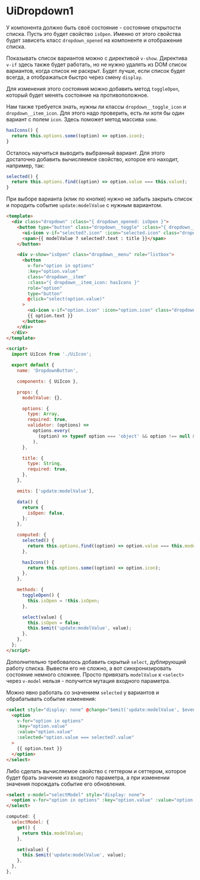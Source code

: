# UiDropdown1

У компонента должно быть своё состояние - состояние открытости списка. Пусть это будет свойство `isOpen`. Именно от
этого свойства будет зависеть класс `dropdown_opened` на компоненте и отображение списка.

Показывать список вариантов можно с директивой `v-show`. Директива `v-if` здесь также будет работать, но не нужно
удалять из DOM список вариантов, когда список не раскрыт. Будет лучше, если список будет всегда, а отображаться быстро
через смену `display`.

Для изменения этого состояния можно добавить метод `toggleOpen`, который будет менять состояние на противоположное.

Нам также требуется знать, нужны ли классы `dropdown__toggle_icon` и `dropdown__item_icon`. Для этого надо проверить,
есть ли хотя бы один вариант с полем `icon`. Здесь поможет метод массива `some`.

```javascript
hasIcons() {
  return this.options.some((option) => option.icon);
}
```

Осталось научиться выводить выбранный вариант. Для этого достаточно добавить вычисляемое свойство, которое его находит,
например, так:

```javascript
selected() {
  return this.options.find((option) => option.value === this.value);
}
```

При выборе варианта (клик по кнопке) нужно не забыть закрыть список и породить событие `update:modelValue` с нужным
вариантом.

```html
<template>
  <div class="dropdown" :class="{ dropdown_opened: isOpen }">
    <button type="button" class="dropdown__toggle" :class="{ dropdown__toggle_icon: hasIcons }" @click="toggleOpen">
      <ui-icon v-if="selected?.icon" :icon="selected.icon" class="dropdown__icon" />
      <span>{{ modelValue ? selected?.text : title }}</span>
    </button>

    <div v-show="isOpen" class="dropdown__menu" role="listbox">
      <button
        v-for="option in options"
        :key="option.value"
        class="dropdown__item"
        :class="{ dropdown__item_icon: hasIcons }"
        role="option"
        type="button"
        @click="select(option.value)"
      >
        <ui-icon v-if="option.icon" :icon="option.icon" class="dropdown__icon" />
        {{ option.text }}
      </button>
    </div>
  </div>
</template>

<script>
  import UiIcon from './UiIcon';

  export default {
    name: 'DropdownButton',

    components: { UiIcon },

    props: {
      modelValue: {},

      options: {
        type: Array,
        required: true,
        validator: (options) =>
          options.every(
            (option) => typeof option === 'object' && option !== null && 'value' in option && 'text' in option,
          ),
      },

      title: {
        type: String,
        required: true,
      },
    },

    emits: ['update:modelValue'],

    data() {
      return {
        isOpen: false,
      };
    },

    computed: {
      selected() {
        return this.options.find((option) => option.value === this.modelValue);
      },

      hasIcons() {
        return this.options.some((option) => option.icon);
      },
    },

    methods: {
      toggleOpen() {
        this.isOpen = !this.isOpen;
      },

      select(value) {
        this.isOpen = false;
        this.$emit('update:modelValue', value);
      },
    },
  };
</script>
```

Дополнительно требовалось добавить скрытый `select`, дублирующий работу списка. Вывести его не сложно, а вот
синхронизировать состояние немного сложнее. Просто привязать `modelValue` к `<select>` через `v-model` нельзя -
получится мутация входного параметра.

Можно явно работать со значением `selected` у вариантов и обрабатывать событие изменения:

```html
<select style="display: none" @change="$emit('update:modelValue', $event.target.value)">
  <option
    v-for="option in options"
    :key="option.value"
    :value="option.value"
    :selected="option.value === selected?.value"
  >
    {{ option.text }}
  </option>
</select>
```

Либо сделать вычисляемое свойство с геттером и сеттером, которое будет брать значение из входного параметра, а при
изменении значения порождать событие его обновления.

```html
<select v-model="selectModel" style="display: none">
  <option v-for="option in options" :key="option.value" :value="option.value">{{ option.text }}</option>
</select>
```

```javascript
computed: {
  selectModel: {
    get() {
      return this.modelValue;
    },

    set(value) {
      this.$emit('update:modelValue', value);
    },
  },
},
```
